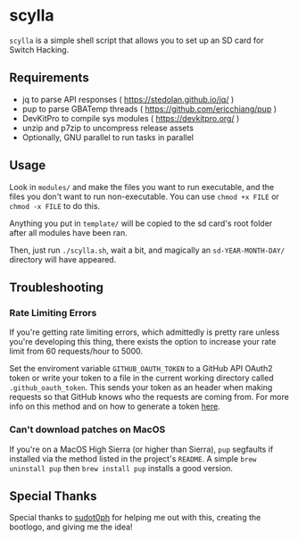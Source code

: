 # scylla

`scylla` is a simple shell script that allows you to set up an SD card for
Switch Hacking.

## Requirements

- jq to parse API responses ( https://stedolan.github.io/jq/ )
- pup to parse GBATemp threads ( https://github.com/ericchiang/pup )
- DevKitPro to compile sys modules ( https://devkitpro.org/ )
- unzip and p7zip to uncompress release assets
- Optionally, GNU parallel to run tasks in parallel

## Usage

Look in `modules/` and make the files you want to run executable, and the
files you don't want to run non-executable. You can use `chmod +x FILE` or
`chmod -x FILE` to do this.

Anything you put in `template/` will be copied to the sd card's root folder
after all modules have been ran.

Then, just run `./scylla.sh`, wait a bit, and magically an
`sd-YEAR-MONTH-DAY/` directory will have appeared.

## Troubleshooting

### Rate Limiting Errors

If you're getting rate limiting errors, which admittedly is pretty rare unless
you're developing this thing, there exists the option to increase your rate
limit from 60 requests/hour to 5000.

Set the enviroment variable `GITHUB_OAUTH_TOKEN` to a GitHub API OAuth2 token or write your token to a file in the current working directory called `.github_oauth_token`.
This sends your token as an header when making requests so that GitHub knows
who the requests are coming from. For more info on this method and on how
to generate a token
[here](https://developer.github.com/v3/#oauth2-token-sent-in-a-header).

### Can't download patches on MacOS

If you're on a MacOS High Sierra (or higher than Sierra), `pup` segfaults if installed via
the method listed in the project's `README`. A simple `brew uninstall pup`
then `brew install pup` installs a good version.

## Special Thanks

Special thanks to [sudot0ph](https://github.com/sudot0ph) for helping me out with this,
creating the bootlogo, and giving me the idea!
